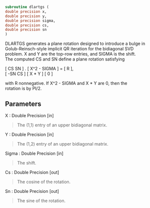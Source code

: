 ```fortran  
subroutine dlartgs (  
double precision x,  
double precision y,  
double precision sigma,  
double precision cs,  
double precision sn  
)  
```  
  
DLARTGS generates a plane rotation designed to introduce a bulge in  
Golub-Reinsch-style implicit QR iteration for the bidiagonal SVD  
problem. X and Y are the top-row entries, and SIGMA is the shift.  
The computed CS and SN define a plane rotation satisfying  
  
[  CS  SN  ]  .  [ X^2 - SIGMA ]  =  [ R ],  
[ -SN  CS  ]     [    X * Y    ]     [ 0 ]  
  
with R nonnegative.  If X^2 - SIGMA and X * Y are 0, then the  
rotation is by PI/2.  
  
## Parameters  
X : Double Precision [in]  
> The (1,1) entry of an upper bidiagonal matrix.  
  
Y : Double Precision [in]  
> The (1,2) entry of an upper bidiagonal matrix.  
  
Sigma : Double Precision [in]  
> The shift.  
  
Cs : Double Precision [out]  
> The cosine of the rotation.  
  
Sn : Double Precision [out]  
> The sine of the rotation.  
  
